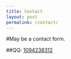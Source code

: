 ```yaml
---
title: Contact
layout: post
permalink: /contact/
---
```


#May be a contact form.

##QQ: <a href="mailto:{{site.email}}">1094238312</a>
